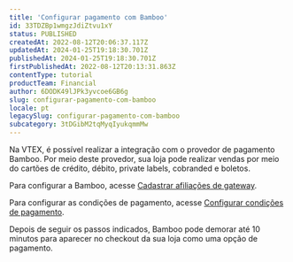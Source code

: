 ```yaml
---
title: 'Configurar pagamento com Bamboo'
id: 33TDZBp1wmgzJdiZtvu1xY
status: PUBLISHED
createdAt: 2022-08-12T20:06:37.117Z
updatedAt: 2024-01-25T19:18:30.701Z
publishedAt: 2024-01-25T19:18:30.701Z
firstPublishedAt: 2022-08-12T20:13:31.863Z
contentType: tutorial
productTeam: Financial
author: 6DODK49lJPk3yvcoe6GB6g
slug: configurar-pagamento-com-bamboo
locale: pt
legacySlug: configurar-pagamento-com-bamboo
subcategory: 3tDGibM2tqMyqIyukqmmMw
---
```


Na VTEX, é possível realizar a integração com o provedor de pagamento Bamboo. Por meio deste provedor, sua loja pode realizar vendas por meio do cartões de crédito, débito, private labels, cobranded e boletos.

Para configurar a Bamboo, acesse [Cadastrar afiliações de gateway](https://help.vtex.com/pt/tutorial/afiliacoes-de-gateway--tutorials_444#).

Para configurar as condições de pagamento, acesse [Configurar condições de pagamento](https://help.vtex.com/pt/tutorial/condicoes-de-pagamento#).

Depois de seguir os passos indicados, Bamboo pode demorar até 10 minutos para aparecer no checkout da sua loja como uma opção de pagamento. 
